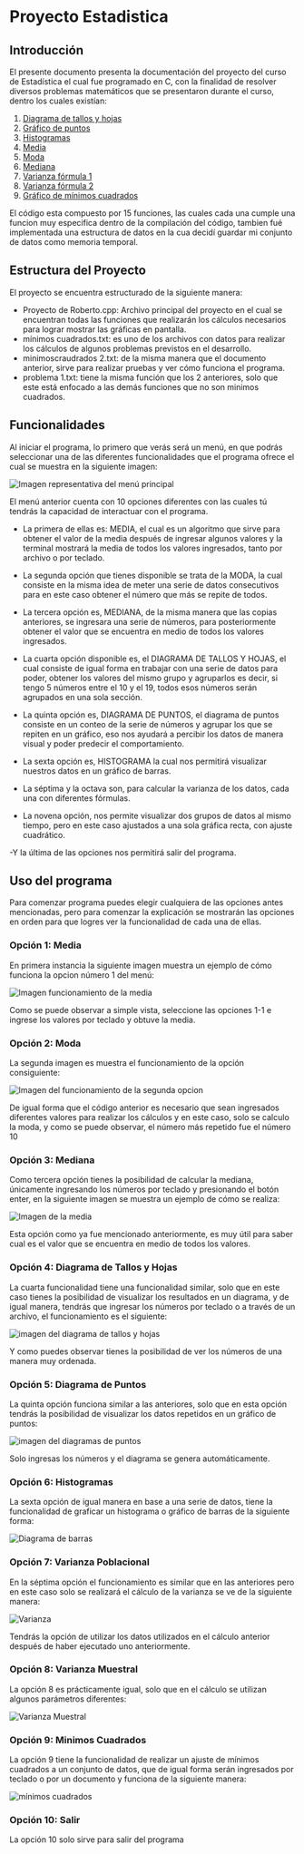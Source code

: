 # Proyecto Estadistica

## Introducción

El presente documento presenta la documentación del proyecto del curso de Estadística el cual fue programado en C, con la finalidad de resolver diversos problemas matemáticos que se presentaron durante el curso, dentro los cuales existían:  

1. [Diagrama de tallos y hojas](#opción-1)
2. [Gráfico de puntos](#opción-2)
3. [Histogramas](#opción-3)
4. [Media](#opción-4)
5. [Moda](#opción-5)
6. [Mediana](#opción-6)
7. [Varianza fórmula 1](#opción-7)
8. [Varianza fórmula 2](#opción-8)
9. [Gráfico de mínimos cuadrados](#opción-9)

El código esta compuesto por 15 funciones, las cuales cada una cumple una funcion muy especifica dentro de la compilación del código, tambien fué implementada una estructura de datos en la cua decidí guardar mi conjunto de datos como memoria temporal.

## Estructura del Proyecto

El proyecto se encuentra estructurado de la siguiente manera:

- Proyecto de Roberto.cpp: Archivo principal del proyecto en el cual se encuentran todas las funciones que realizarán los cálculos necesarios para lograr mostrar las gráficas en pantalla.
- mínimos cuadrados.txt: es uno de los archivos con datos para realizar los cálculos de algunos problemas previstos en el desarrollo.
- minimoscraudrados 2.txt: de la misma manera que el documento anterior, sirve para realizar pruebas y ver cómo funciona el programa.
- problema 1.txt: tiene la misma función que los 2 anteriores, solo que este está enfocado a las demás funciones que no son minimos cuadrados.

## Funcionalidades

Al iniciar el programa, lo primero que verás será un menú, en que podrás seleccionar una de las diferentes funcionalidades que el programa ofrece el cual se muestra en la siguiente imagen:

![Imagen representativa del menú principal](/MenuPrincipal.jpg)

El menú anterior cuenta con 10 opciones diferentes con las cuales tú tendrás la capacidad de interactuar con el programa.

- La primera de ellas es:
MEDIA, el cual es un algoritmo que sirve para obtener el valor de la media después de ingresar algunos valores y la terminal mostrará la media de todos los valores ingresados, tanto por archivo o por teclado.

- La segunda opción que tienes disponible se trata de la MODA, la cual consiste en la misma idea de meter una serie de datos consecutivos para en este caso obtener el número que más se repite de todos.

- La tercera opción es, MEDIANA, de la misma manera que las copias anteriores, se ingresara una serie de números, para posteriormente obtener el valor que se encuentra en medio de todos los valores ingresados.

- La cuarta opción disponible es, el DIAGRAMA DE TALLOS Y HOJAS, el cual consiste de igual forma en trabajar con una serie de datos para poder, obtener los valores del mismo grupo y agruparlos es decir, si tengo 5 números entre el 10 y el 19, todos esos números serán agrupados en una sola sección.

- La quinta opción es, DIAGRAMA DE PUNTOS, el diagrama de puntos consiste en un conteo de la serie de números y agrupar los que se repiten en un gráfico, eso nos ayudará a percibir los datos de manera visual y poder predecir el comportamiento.

- La sexta opción es, HISTOGRAMA la cual nos permitirá visualizar nuestros datos en un gráfico de barras.

- La séptima y la octava son, para calcular la varianza de los datos, cada una con diferentes fórmulas.

- La novena opción, nos permite visualizar dos grupos de datos al mismo tiempo, pero en este caso ajustados a una sola gráfica recta, con ajuste cuadrático.

-Y la última de las opciones nos permitirá salir del programa.

## Uso del programa

Para comenzar programa puedes elegir cualquiera de las opciones antes mencionadas, pero para comenzar la explicación se mostrarán las opciones en orden para que logres ver la funcionalidad de cada una de ellas.

### Opción 1: Media
En primera instancia la siguiente imagen muestra un ejemplo de cómo funciona la opcion número 1 del menú:

![Imagen funcionamiento de la media](opcion1.jpg)

Como se puede observar a simple vista, seleccione las opciones 1-1 e ingrese los valores por teclado y obtuve la media.

### Opción 2: Moda

La segunda imagen es muestra el funcionamiento de la opción consiguiente:

![Imagen del funcionamiento de la segunda opcion](opcion2.jpg)

De igual forma que el código anterior es necesario que sean ingresados diferentes valores para realizar los cálculos y en este caso, solo se calculo la moda, y como se puede observar, el número más repetido fue el número 10

### Opción 3: Mediana

Como tercera opción tienes la posibilidad de calcular la mediana, únicamente ingresando los números por teclado y presionando el botón enter, en la siguiente imagen se muestra un ejemplo de cómo se realiza:

![Imagen de la media](media.jpg)

Esta opción como ya fue mencionado anteriormente, es muy útil para saber cual es el valor que se encuentra en medio de todos los valores.

### Opción 4: Diagrama de Tallos y Hojas

La cuarta funcionalidad tiene una funcionalidad similar, solo que en este caso tienes la posibilidad de visualizar los resultados en un diagrama, y de igual manera, tendrás que ingresar los números por teclado o a través de un archivo, el funcionamiento es el siguiente:

![imagen del diagrama de tallos y hojas](tallosyhojas.jpg)

Y como puedes observar tienes la posibilidad de ver los números de una manera muy ordenada.

### Opción 5: Diagrama de Puntos

La quinta opción funciona similar a las anteriores, solo que en esta opción tendrás la posibilidad de visualizar los datos repetidos en un gráfico de puntos:

![imagen del diagramas de puntos](diagramasDePuntos.jpg)

Solo ingresas los números y el diagrama se genera automáticamente.

### Opción 6: Histogramas

La sexta opción de igual manera en base a una serie de datos, tiene la funcionalidad de graficar un histograma o gráfico de barras de la siguiente forma:

![Diagrama de barras](diagramaDeBarras.png)

### Opción 7: Varianza Poblacional

En la séptima opción el funcionamiento es similar que en las anteriores pero en este caso solo se realizará el cálculo de la varianza se ve de la siguiente manera:

![Varianza](varianzapoblacional.png)

Tendrás la opción de utilizar los datos utilizados en el cálculo anterior después de haber ejecutado uno anteriormente.

### Opción 8: Varianza Muestral

La opción 8 es prácticamente igual, solo que en el cálculo se utilizan algunos parámetros diferentes:

![Varianza Muestral](varianzamuestral.png)

### Opción 9: Minimos Cuadrados

La opción 9 tiene la funcionalidad de realizar un ajuste de mínimos cuadrados a un conjunto de datos, que de igual forma serán ingresados por teclado o por un documento y funciona de la siguiente manera:

![mínimos cuadrados](minimosCuadrados.jpg)

### Opción 10: Salir

La opción 10 solo sirve para salir del programa
